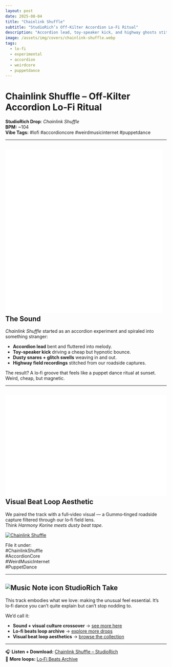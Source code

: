 ```yaml
---
layout: post
date: 2025-08-04
title: "Chainlink Shuffle"
subtitle: "StudioRich’s Off‑Kilter Accordion Lo‑Fi Ritual"
description: "Accordion lead, toy‑speaker kick, and highway ghosts stitched into a lo‑fi dance ritual. A surreal StudioRich drop — weird, hypnotic, and strangely catchy."
image: /assets/img/covers/chainlink-shuffle.webp
tags:
  - lo-fi
  - experimental
  - accordion
  - weirdcore
  - puppetdance
---
```


# Chainlink Shuffle – Off‑Kilter Accordion Lo‑Fi Ritual

**StudioRich Drop**: _Chainlink Shuffle_  
**BPM:** ~104  
**Vibe Tags:** #lofi #accordioncore #weirdmusicinternet #puppetdance

---

## <img src="/assets/ui/musicnote.svg" alt="Music note icon" class="icon-sm" /> The Sound

_Chainlink Shuffle_ started as an accordion experiment and spiraled into something stranger:

- **Accordion lead** bent and fluttered into melody.
- **Toy‑speaker kick** driving a cheap but hypnotic bounce.
- **Dusty snares + glitch swells** weaving in and out.
- **Highway field recordings** stitched from our roadside captures.

The result? A lo‑fi groove that feels like a puppet dance ritual at sunset. Weird, cheap, but magnetic.

---

## <img src="/assets/ui/eye.svg" alt="Eye icon" class="icon-sm" /> Visual Beat Loop Aesthetic

We paired the track with a full‑video visual — a Gummo‑tinged roadside capture filtered through our lo‑fi field lens.  
Think _Harmony Korine meets dusty beat tape_.

<div class="flickr-embed">
  <a data-flickr-embed="true" href="https://www.flickr.com/photos/203268459@N03/54698697805/in/dateposted-public" title="Chainlink Shuffle">
    <img src="https://live.staticflickr.com/31337/54698697805_8ea9606e01_z.jpg" width="640" height="640" alt="Chainlink Shuffle"/>
  </a>
  <script async src="//embedr.flickr.com/assets/client-code.js" charset="utf-8"></script>
</div>

File it under:  
#ChainlinkShuffle  
#AccordionCore  
#WeirdMusicInternet  
#PuppetDance

---

## <img src="/assets/ui/musicnote.webp" alt="Music Note icon" class="icon-sm" /> StudioRich Take

This track embodies what we love: making the unusual feel essential. It’s lo‑fi dance you can’t quite explain but can’t stop nodding to.

We’d call it:

- **Sound + visual culture crossover** → [see more here](/tag/crossovers/)
- **Lo‑fi beats loop archive** → [explore more drops](/tracks/)
- **Visual beat loop aesthetics** → [browse the collection](/tag/visual-beat-loop/)

---

🎧 **Listen + Download:** [Chainlink Shuffle – StudioRich](/tracks/chainlink-shuffle/)  
📼 **More loops:** [Lo‑Fi Beats Archive](/tracks/)
